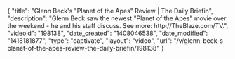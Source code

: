 {
    "title": "Glenn Beck's \"Planet of the Apes\" Review | The Daily Briefin",
    "description": "Glenn Beck saw the newest \"Planet of the Apes\" movie over the weekend - he and his staff discuss. See more: http:\/\/TheBlaze.com\/TV.",
    "videoid": "198138",
    "date_created": "1408046538",
    "date_modified": "1418181877",
    "type": "captivate",
    "layout": "video",
    "url": "\/v\/glenn-beck-s-planet-of-the-apes-review-the-daily-briefin\/198138"
}